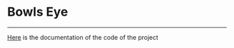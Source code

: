 # Bowls Eye
------------------
[Here](https://rv456.github.io/BowlsEye/) is the documentation of the code of the project
